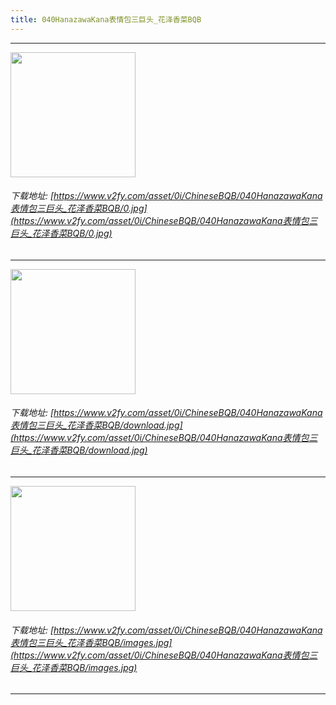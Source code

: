 ```yaml
---
title: 040HanazawaKana表情包三巨头_花泽香菜BQB
---
```


------

<!-- more -->

<img height='200px' style='height:200px;'  src='https://www.v2fy.com/asset/0i/ChineseBQB/040HanazawaKana表情包三巨头_花泽香菜BQB/0.jpg' data-original='https://www.v2fy.com/asset/0i/ChineseBQB/040HanazawaKana表情包三巨头_花泽香菜BQB/0.jpg' /><br/><h6>下载地址: [https://www.v2fy.com/asset/0i/ChineseBQB/040HanazawaKana表情包三巨头_花泽香菜BQB/0.jpg](https://www.v2fy.com/asset/0i/ChineseBQB/040HanazawaKana表情包三巨头_花泽香菜BQB/0.jpg)</h6><hr/><img height='200px' style='height:200px;'  src='https://www.v2fy.com/asset/0i/ChineseBQB/040HanazawaKana表情包三巨头_花泽香菜BQB/download.jpg' data-original='https://www.v2fy.com/asset/0i/ChineseBQB/040HanazawaKana表情包三巨头_花泽香菜BQB/download.jpg' /><br/><h6>下载地址: [https://www.v2fy.com/asset/0i/ChineseBQB/040HanazawaKana表情包三巨头_花泽香菜BQB/download.jpg](https://www.v2fy.com/asset/0i/ChineseBQB/040HanazawaKana表情包三巨头_花泽香菜BQB/download.jpg)</h6><hr/><img height='200px' style='height:200px;'  src='https://www.v2fy.com/asset/0i/ChineseBQB/040HanazawaKana表情包三巨头_花泽香菜BQB/images.jpg' data-original='https://www.v2fy.com/asset/0i/ChineseBQB/040HanazawaKana表情包三巨头_花泽香菜BQB/images.jpg' /><br/><h6>下载地址: [https://www.v2fy.com/asset/0i/ChineseBQB/040HanazawaKana表情包三巨头_花泽香菜BQB/images.jpg](https://www.v2fy.com/asset/0i/ChineseBQB/040HanazawaKana表情包三巨头_花泽香菜BQB/images.jpg)</h6><hr/>